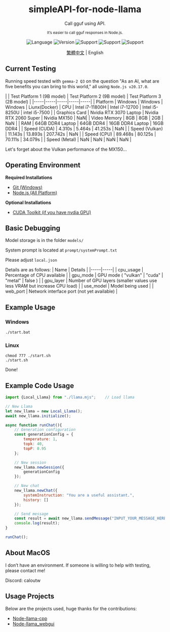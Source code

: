 <div align="center"> 
    <h1>simpleAPI-for-node-llama</h1>
    <p>Call gguf using API.</p>
    <sub>It’s easier to call gguf responses in Node.js.</sub>
    <p></p>
</div>  

<div align="center">

![Language](https://badgen.net/badge/Language/Javascript/orange)
![Version](https://badgen.net/badge/Node%20Version/v20.17.0/green)
![Support](https://badgen.net/badge/icon/Windows?icon=windows&label=Support)
![Support](https://badgen.net/badge/icon/Linux?icon=terminal&label=Support)
![Support](https://badgen.net/badge/icon/MacOS?icon=apple&label=Support)

</div>

<div align="center">

[繁體中文](readme.md) | English

</div>

## Current Testing
Running speed tested with `gemma-2 Q3` on the question "As an AI, what are five benefits you can bring to this world," all using `Node.js v20.17.0`.

| | Test Platform 1 (9B model) | Test Platform 2 (9B model) | Test Platform 3 (2B model) | 
|-----|-----|-----|-----|-----|
| Platform | Windows | Windows | Windows | Liunx(Docker)
| CPU | Intel i7-11800H | Intel i7-12700 | Intel i5-8250U | intel i5-7500 |
| Graphics Card | Nvidia RTX 3070 Laptop | Nvidia RTX 2060 Super | Nvidia MX150 | NaN|
| Video Memory | 8GB | 8GB | 2GB | NaN |
| RAM | 64GB DDR4 Laptop | 64GB DDR4 | 16GB DDR4 Laptop | 16GB DDR4 |
| Speed (CUDA) | 4.310s | 5.464s | 41.253s | NaN |
| Speed (Vulkan) | 11.143s | 13.893s | 207.742s | NaN |
| Speed (CPU) | 89.468s | 80.125s | 70.111s | 34.079s |
| Speed (Metal) | NaN | NaN | NaN | NaN |

Let's forget about the Vulkan performance of the MX150...

## Operating Environment
**Required Installations**
- [Git (Windows)](https://git-scm.com/)
- [Node.js (All Platform)](https://nodejs.org/en)

**Optional Installations**
- [CUDA Toolkit (if you have nvdia GPU)](https://developer.nvidia.com/cuda-toolkit)

## Basic Debugging
Model storage is in the folder `models/`

System prompt is located at `prompt/systemPrompt.txt`

Please adjust `local.json`

Details are as follows:
| Name | Details |
|-----|-----|
| cpu_usage | Percentage of CPU available |
| gpu_mode | GPU mode ( "vulkan" \| "cuda" \| "metal" \| false ) |
| gpu_layer | Number of GPU layers (smaller values use less VRAM but increase CPU load) |
| use_model | Model being used |
| web_port | Network interface port (not yet available) |

## Example Usage
### Windows
```bat
./start.bat
```

### Linux
```shell
chmod 777 ./start.sh
./start.sh
```

Done!

## Example Code Usage
```js
import {Local_Llama} from "./llama.mjs";    // Load llama

// New Llama
let new_llama = new Local_Llama();
await new_llama.initialize();

async function runChat(){
    // Generation configuration
    const generationConfig = {
        temperature: 1,
        topk: 40,
        topP: 0.95
    };

    // New session
    new_llama.newSession({
        generationConfig
    });

    // New chat
    new_llama.newChat({
        systemInstruction: "You are a useful assistant.",
        history: []
    });

    // Send message
    const result = await new_llama.sendMessage("INPUT_YOUR_MESSAGE_HERE");
    console.log(result);
}

runChat();
```

## About MacOS
I don’t have an environment. If someone is willing to help with testing, please contact me!

Discord: caloutw

## Usage Projects
Below are the projects used, huge thanks for the contributions:
- [Node-llama-cpp](https://github.com/withcatai/node-llama-cpp)
- [Node-llama_webgui](https://github.com/YQ-Haroiii/node-llama_webgui)
